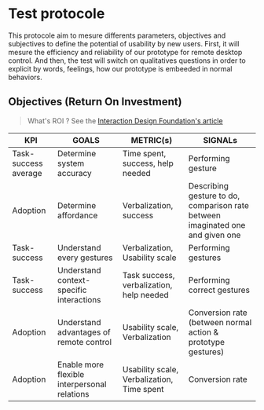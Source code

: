 # Test protocole
This protocole aim to mesure differents parameters, objectives and subjectives to define the potential of usability by new users.
First, it will mesure the efficiency and reliability of our prototype for remote desktop control.
And then, the test will switch on qualitatives questions in order to explicit by words, feelings, how our prototype is embeeded in normal behaviors.

## Objectives (Return On Investment)
> What's ROI ? See the [Interaction Design Foundation's article](https://www.interaction-design.org/literature/topics/return-on-investment)

|   KPI   |     GOALS      |    METRIC(s)   |   SIGNALs     |
|---------|----------------|----------------|---------------|
|   Task-success average |  Determine system accuracy   |   Time spent, success, help needed    |   Performing gesture
|   Adoption    |   Determine affordance    |   Verbalization, success  | Describing gesture to do, comparison rate between imaginated one and given one   
|   Task-success | Understand every gestures | Verbalization, Usability scale  | Performing gestures
|   Task-success | Understand context-specific interactions | Task success, verbalization, help needed | Performing correct gestures
|   Adoption    |   Understand advantages of remote control | Usability scale, Verbalization | Conversion rate (between normal action & prototype gestures)
|   Adoption    |   Enable more flexible interpersonal relations    | Usability scale, Verbalization, Time spent    | Conversion rate